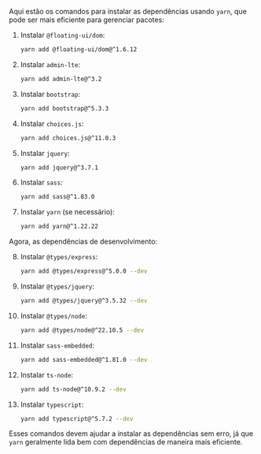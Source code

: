 Aqui estão os comandos para instalar as dependências usando `yarn`, que pode ser mais eficiente para gerenciar pacotes:

1. Instalar `@floating-ui/dom`:
   ```bash
   yarn add @floating-ui/dom@^1.6.12
   ```

2. Instalar `admin-lte`:
   ```bash
   yarn add admin-lte@^3.2
   ```

3. Instalar `bootstrap`:
   ```bash
   yarn add bootstrap@^5.3.3
   ```

4. Instalar `choices.js`:
   ```bash
   yarn add choices.js@^11.0.3
   ```

5. Instalar `jquery`:
   ```bash
   yarn add jquery@^3.7.1
   ```

6. Instalar `sass`:
   ```bash
   yarn add sass@^1.83.0
   ```

7. Instalar `yarn` (se necessário):
   ```bash
   yarn add yarn@^1.22.22
   ```

Agora, as dependências de desenvolvimento:

8. Instalar `@types/express`:
   ```bash
   yarn add @types/express@^5.0.0 --dev
   ```

9. Instalar `@types/jquery`:
   ```bash
   yarn add @types/jquery@^3.5.32 --dev
   ```

10. Instalar `@types/node`:
    ```bash
    yarn add @types/node@^22.10.5 --dev
    ```

11. Instalar `sass-embedded`:
    ```bash
    yarn add sass-embedded@^1.81.0 --dev
    ```

12. Instalar `ts-node`:
    ```bash
    yarn add ts-node@^10.9.2 --dev
    ```

13. Instalar `typescript`:
    ```bash
    yarn add typescript@^5.7.2 --dev
    ```

Esses comandos devem ajudar a instalar as dependências sem erro, já que `yarn` geralmente lida bem com dependências de maneira mais eficiente.